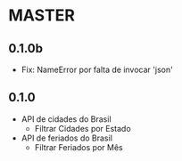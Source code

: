# MASTER

## 0.1.0b
 - Fix: NameError por falta de invocar 'json'

## 0.1.0
- API de cidades do Brasil
  - Filtrar Cidades por Estado
- API de feriados do Brasil
  - Filtrar Feriados por Mês